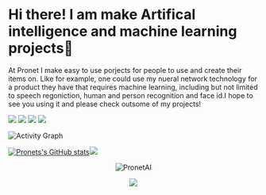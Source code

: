 # Hi there! I am make Artifical intelligence and machine learning projects👋
At Pronet I make easy to use porjects for people to use and create their items on. Like for example, one could use my nueral network technology for a product they have that requires machine learning, including but not limited to speech regoniction, human and person recognition and face id.I hope to see you using it and please check outsome of my projects!

![](https://komarev.com/ghpvc/?username=PronetAI&color=red) 
![](https://img.shields.io/badge/OS-Mac&nbsp;11-informational?style=flat&logo=mac&logoColor=rede&color=0C7DBE)
![](https://img.shields.io/badge/Editor-Pycharm&nbsp;-informational?style=flat&logo=pycharm&logoColor=red&color=0C7DBE)
![](https://img.shields.io/badge/Shell-Terminal-informational?style=flat&logo=terminal&logoColor=red&color=0C7DBE)

![Activity Graph](https://activity-graph.herokuapp.com/graph?username=PronetAI&theme=github)


[![Pronets's GitHub stats](https://github-readme-stats.vercel.app/api?username=PronetAI)](https://github.com/PronetAI/github-readme-stats)<img src="https://github-readme-stats.vercel.app/api/top-langs/?username=PronetAI&layout=compact"/>
        <center><p><img align="center" src="https://github-readme-streak-stats.herokuapp.com/?user=PronetAI&" alt="PronetAI" /></p></center>
<div align="center">
  <img src="https://github-profile-trophy.vercel.app/?username=PronetAI&column=7&theme=onedark" />
</div>
